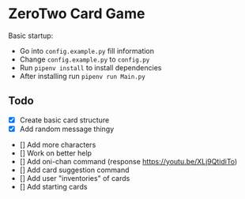 # ZeroTwo Card Game

Basic startup: 
* Go into `config.example.py` fill information
* Change `config.example.py` to `config.py`
* Run `pipenv install` to install dependencies
* After installing run `pipenv run Main.py`  

## Todo
- [x] Create basic card structure  
- [x] Add random message thingy  
- [] Add more characters  
- [] Work on better help  
- [] Add oni-chan command (response https://youtu.be/XLj9QtidiTo)  
- [] Add card suggestion command  
- [] Add user "inventories" of cards   
- [] Add starting cards  
